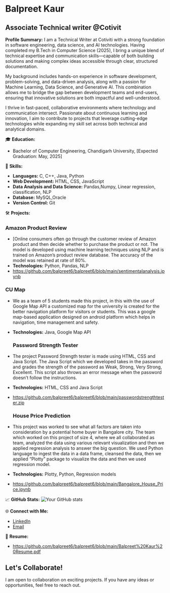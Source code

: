 # Balpreet Kaur
## Associate Technical writer @Cotivit

**Profile Summary:**
I am a Technical Writer at Cotiviti with a strong foundation in software engineering, data science, and AI technologies. Having completed my B.Tech in Computer Science (2025), I bring a unique blend of technical expertise and communication skills—capable of both building solutions and making complex ideas accessible through clear, structured documentation.

My background includes hands-on experience in software development, problem-solving, and data-driven analysis, along with a passion for Machine Learning, Data Science, and Generative AI. This combination allows me to bridge the gap between development teams and end-users, ensuring that innovative solutions are both impactful and well-understood.

I thrive in fast-paced, collaborative environments where technology and communication intersect. Passionate about continuous learning and innovation, I aim to contribute to projects that leverage cutting-edge technologies while expanding my skill set across both technical and analytical domains.

🎓 **Education:**
- Bachelor of Computer Engineering, Chandigarh University, [Expected Graduation: May, 2025]

🚀 **Skills:**
- **Languages:** C, C++, Java, Python
- **Web Development:** HTML, CSS, JavaScript
- **Data Analysis and Data Science:** Pandas,Numpy, Linear regression, classification, NLP
- **Database:** MySQL,Oracle
- **Version Control:** Git

🛠️ **Projects:**
### Amazon Product Review
- [Online consumers often go through the customer review of Amazon product and then decide whether to purchase the product or not. The model is developed using machine learning techniques using NLP and is trained on Amazon’s product review database. The accuracy of the model was retained at rate of 80%.
- **Technologies:** Python, Pandas, NLP
- https://github.com/balpreet6/balpreet6/blob/main/sentimentalanalysis.ipynb

### CU Map
- We as a team of 5 students made this project, in this with the use of Google Map API a customized map for the university is created for the better navigation platform for visitors or students. This was a google map-based application designed on android platform which helps in navigation, time management and safety.
- **Technologies:** Java, Google Map API

  ### Password Strength Tester
- The project Password Strength tester is made using HTML, CSS and Java Script. The Java Script which we developed takes in the password and grades the strength of the password as Weak, Strong, Very Strong, Excellent. This script also throws an error message when the password doesn’t follow the instructions.
- **Technologies:** HTML, CSS and Java Script
- https://github.com/balpreet6/balpreet6/blob/main/passwordstrengthtester.zip

  ### House Price Prediction
- This project was worked to see what all factors are taken into consideration by a potential home buyer in Bangalore city. The team which worked on this project of size 4, where we all collaborated as team, analyzed the data using various relevant visualization and then we applied regression analysis to answer the big question. We used Python language to ingest the data in a data frame, cleansed the data, then we applied “Plotty” package to visualize the data and then we used regression model.
- **Technologies:** Plotty, Python, Regression models
- https://github.com/balpreet6/balpreet6/blob/main/Bangalore_House_Price.ipynb

📈 **GitHub Stats:**
![Your GitHub stats](https://github-readme-stats.vercel.app/api?username=balpreet6&show_icons=true&hide=contribs,prs)

🌐 **Connect with Me:**
- [LinkedIn](https://in.linkedin.com/in/balpreetkaur1)
- [Email](mailto:balpreetsidhu693@gmail.com)

💼 **Resume:**
- https://github.com/balpreet6/balpreet6/blob/main/Balpreet%20Kaur%20Resume.pdf

## Let's Collaborate!
I am open to collaboration on exciting projects. If you have any ideas or opportunities, feel free to reach out.
